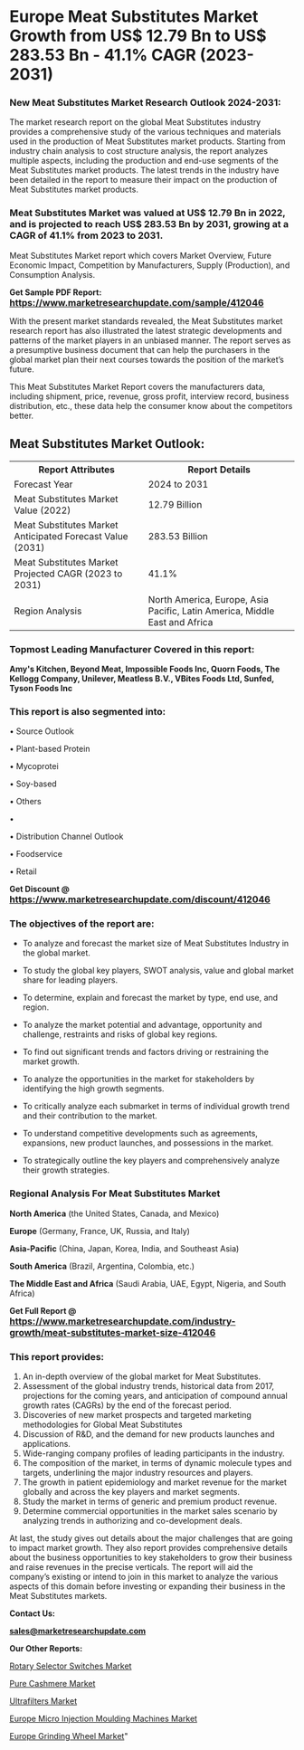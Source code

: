 # Europe Meat Substitutes Market Growth from US$ 12.79 Bn to US$ 283.53 Bn - 41.1% CAGR (2023-2031)

<strong><h3>New Meat Substitutes Market Research Outlook 2024-2031:</h3></strong>

The market research report on the global Meat Substitutes industry provides a comprehensive study of the various techniques and materials used in the production of Meat Substitutes market products. Starting from industry chain analysis to cost structure analysis, the report analyzes multiple aspects, including the production and end-use segments of the Meat Substitutes market products. The latest trends in the industry have been detailed in the report to measure their impact on the production of Meat Substitutes market products.

<strong><h3>Meat Substitutes Market was valued at US$ 12.79 Bn in 2022, and is projected to reach US$ 283.53 Bn by 2031, growing at a CAGR of 41.1% from 2023 to 2031.</h3></strong>

Meat Substitutes Market report which covers Market Overview, Future Economic Impact, Competition by Manufacturers, Supply (Production), and Consumption Analysis.

<strong>Get Sample PDF Report: <a href=https://www.marketresearchupdate.com/sample/412046><font size=3 color=#0000ff>https://www.marketresearchupdate.com/sample/412046</font></a></strong>

With the present market standards revealed, the Meat Substitutes market research report has also illustrated the latest strategic developments and patterns of the market players in an unbiased manner. The report serves as a presumptive business document that can help the purchasers in the global market plan their next courses towards the position of the market’s future.

This Meat Substitutes Market Report covers the manufacturers data, including shipment, price, revenue, gross profit, interview record, business distribution, etc., these data help the consumer know about the competitors better.

<html>
<body>

<h2>Meat Substitutes Market Outlook:</h2>

<table>
  <tr>
    <th>Report Attributes</th>
    <th>Report Details</th>
  </tr>
  <tr>
    <td>Forecast Year</td>
    <td>2024 to 2031</td>
  </tr>
  <tr>
    <td>Meat Substitutes Market Value (2022)</td>
    <td>12.79 Billion</td>
  </tr>
  <tr>
    <td>Meat Substitutes Market Anticipated Forecast Value (2031)</td>
    <td>283.53 Billion</td>
  </tr>
  <tr>
    <td>Meat Substitutes Market Projected CAGR (2023 to 2031)</td>
    <td>41.1%</td>
  </tr>
  <tr>
    <td>Region Analysis</td>
    <td>North America, Europe, Asia Pacific, Latin America, Middle East and Africa</td>
  </tr>
</table>

</body>
</html>

<strong><h3>Topmost Leading Manufacturer Covered in this report:</h3></strong>

<strong>Amy's Kitchen, Beyond Meat, Impossible Foods Inc, Quorn Foods, The Kellogg Company, Unilever, Meatless B.V., VBites Foods Ltd, Sunfed, Tyson Foods Inc</strong>

<strong><h3>This report is also segmented into:</h3></strong>

• Source Outlook

• Plant-based Protein

• Mycoprotei

• Soy-based

• Others

• 

• Distribution Channel Outlook

• Foodservice

• Retail

<strong>Get Discount @ <a href=https://www.marketresearchupdate.com/discount/412046><font size=3 color=#0000ff>https://www.marketresearchupdate.com/discount/412046</font></a></strong>

<strong><h3>The objectives of the report are:</h3></strong>

- To analyze and forecast the market size of Meat Substitutes Industry in the global market.

- To study the global key players, SWOT analysis, value and global market share for leading players.

- To determine, explain and forecast the market by type, end use, and region.

- To analyze the market potential and advantage, opportunity and challenge, restraints and risks of global key regions.

- To find out significant trends and factors driving or restraining the market growth.

- To analyze the opportunities in the market for stakeholders by identifying the high growth segments.

- To critically analyze each submarket in terms of individual growth trend and their contribution to the market.

- To understand competitive developments such as agreements, expansions, new product launches, and possessions in the market.

- To strategically outline the key players and comprehensively analyze their growth strategies.

<strong><h3>Regional Analysis For Meat Substitutes Market</h3></strong>

<strong>North America</strong> (the United States, Canada, and Mexico)

<strong>Europe</strong> (Germany, France, UK, Russia, and Italy)

<strong>Asia-Pacific</strong> (China, Japan, Korea, India, and Southeast Asia)

<strong>South America</strong> (Brazil, Argentina, Colombia, etc.)

<strong>The Middle East and Africa</strong> (Saudi Arabia, UAE, Egypt, Nigeria, and South Africa)

<strong>Get Full Report @ <a href=https://www.marketresearchupdate.com/industry-growth/meat-substitutes-market-size-412046><font size=3 color=#0000ff>https://www.marketresearchupdate.com/industry-growth/meat-substitutes-market-size-412046</font></a></strong>

<strong><h3>This report provides:</h3></strong>
<ol>
  <li>An in-depth overview of the global market for Meat Substitutes.</li>
  <li>Assessment of the global industry trends, historical data from 2017, projections for the coming years, and anticipation of compound annual growth rates (CAGRs) by the end of the forecast period.</li>
  <li>Discoveries of new market prospects and targeted marketing methodologies for Global Meat Substitutes</li>
  <li>Discussion of R&amp;D, and the demand for new products launches and applications.</li>
  <li>Wide-ranging company profiles of leading participants in the industry.</li>
  <li>The composition of the market, in terms of dynamic molecule types and targets, underlining the major industry resources and players.</li>
  <li>The growth in patient epidemiology and market revenue for the market globally and across the key players and market segments.</li>
  <li>Study the market in terms of generic and premium product revenue.</li>
  <li>Determine commercial opportunities in the market sales scenario by analyzing trends in authorizing and co-development deals.</li>
</ol>

At last, the study gives out details about the major challenges that are going to impact market growth. They also report provides comprehensive details about the business opportunities to key stakeholders to grow their business and raise revenues in the precise verticals. The report will aid the company’s existing or intend to join in this market to analyze the various aspects of this domain before investing or expanding their business in the Meat Substitutes markets.

<strong>Contact Us:</strong>

<strong>sales@marketresearchupdate.com</strong>

<strong>Our Other Reports:</strong>

<a href=https://www.linkedin.com/pulse/rotary-selector-switches-market-opportunities-stay-ahead>Rotary Selector Switches Market</a>

<a href=https://www.linkedin.com/pulse/pure-cashmere-market-size-analysis-leading-manufacturers>Pure Cashmere Market</a>

<a href=https://www.linkedin.com/pulse/ultrafilters-market-sizing-up-anticipating-trends-consumption>Ultrafilters Market</a>

<a href=https://www.linkedin.com/pulse/europe-micro-injection-moulding-machines-market>Europe Micro Injection Moulding Machines Market</a>

<a href=https://www.linkedin.com/pulse/europe-grinding-wheel-market-size-scope-top>Europe Grinding Wheel Market</a>"

